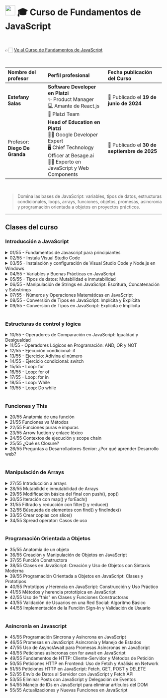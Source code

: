 # <img width="32px" src="https://static.platzi.com/media/achievements/badge-js-bases-84800303-16e4-420d-a934-d02cc60f4727.png"/> 🎓 Curso de Fundamentos de JavaScript

  <br/>

  👉🏻 [Ve al Curso de Fundamentos de JavaScript](https://platzi.com/cursos/javascript)
  
  <br/>

  | Nombre del profesor | Perfil profesional | Fecha publicación del Curso |
  | :--- | :--- | :--- |
  | **Estefany Salas** | **Software Developer en Platzi** <br/> ✨ Product Manager <br/> 💻 Amante de React.js <br/> 💚 Platzi Team | 📅 Publicado el **19 de junio de 2024** |
  | Profesor: **Diego De Granda** | **Head of Education en Platzi** <br/> 👨‍🏫 Google Developer Expert <br/> 🖥️ Chief Technology Officer at Besage.ai <br/> 👨‍💻 Experto en JavaScript y Web Components | 📅 Publicado el **30 de septiembre de 2025** |
  <br/>

> Domina las bases de JavaScript: variables, tipos de datos, estructuras condicionales, loops, arrays, funciones, objetos, promesas, asincronía y programación orientada a objetos en proyectos prácticos.

---

## Clases del curso

### Introducción a JavaScript
<details>
  <summary>01/55 - Fundamentos de Javascript para principiantes</summary>
  <br/>
</details>

<details>
  <summary>02/55 - Instala Visual Studio Code</summary>
  <br/>
</details>

<details>
  <summary>03/55 - Instalación y configuración de Visual Studio Code y Node.js en Windows</summary>
  <br/>
</details>

<details>
  <summary>04/55 - Variables y Buenas Prácticas en JavaScript</summary>
  <br/>
</details>

<details>
  <summary>05/55 - Tipos de datos: Mutabilidad e inmutabilidad</summary>
  <br/>
</details>

<details>
  <summary>06/55 - Manipulación de Strings en JavaScript: Escritura, Concatenación y Substrings</summary>
  <br/>
</details>

<details>
  <summary>07/55 - Números y Operaciones Matemáticas en JavaScript</summary>
  <br/>
</details>

<details>
  <summary>08/55 - Conversión de Tipos en JavaScript: Implícita y Explícita</summary>
  <br/>
</details>

<details>
  <summary>09/55 - Conversión de Tipos en JavaScript: Explícita e Implícita</summary>
  <br/>
</details>
<br/>

### Estructuras de control y lógica
<details>
  <summary>10/55 - Operadores de Comparación en JavaScript: Igualdad y Desigualdad</summary>
  <br/>
</details>

<details>
  <summary>11/55 - Operadores Lógicos en Programación: AND, OR y NOT</summary>
  <br/>
</details>

<details>
  <summary>12/55 - Ejecución condicional: if</summary>
  <br/>
</details>

<details>
  <summary>13/55 - Ejercicio: Adivina el número</summary>
  <br/>
</details>

<details>
  <summary>14/55 - Ejercicio condicional: switch</summary>
  <br/>
</details>

<details>
  <summary>15/55 - Loop: for</summary>
  <br/>
</details>

<details>
  <summary>16/55 - Loop: for of</summary>
  <br/>
</details>

<details>
  <summary>17/55 - Loop: for in</summary>
  <br/>
</details>

<details>
  <summary>18/55 - Loop: While</summary>
  <br/>
</details>

<details>
  <summary>19/55 - Loop: Do while</summary>
  <br/>
</details>
<br/>

### Funciones y This
<details>
  <summary>20/55 Anatomía de una función</summary>
  <br/>
</details>

<details>
  <summary>21/55 Funciones vs Métodos</summary>
  <br/>
</details>

<details>
  <summary>22/55 Funciones puras e impuras</summary>
  <br/>
</details>

<details>
  <summary>23/55 Arrow fuction y enlace léxico</summary>
  <br/>
</details>

<details>
  <summary>24/55 Contextos de ejecución y scope chain</summary>
  <br/>
</details>

<details>
  <summary>25/55 ¿Qué es Closure?</summary>
  <br/>
</details>

<details>
  <summary>26/55 Preguntas a Desarrolladores Senior: ¿Por qué aprender Desarrollo web?</summary>
  <br/>
</details>
<br/>

### Manipulación de Arrays
<details>
  <summary>27/55 Introducción a arrays</summary>
  <br/>
</details>

<details>
  <summary>28/55 Mutabilidd e inmutabilidad de Arrays</summary>
  <br/>
</details>

<details>
  <summary>29/55 Modificación básica del final con push(), pop()</summary>
  <br/>
</details>

<details>
  <summary>30/55 Iteración con map() y forEach()</summary>
  <br/>
</details>

<details>
  <summary>31/55 Filtrado y reducción con filter() y reduce()</summary>
  <br/>
</details>

<details>
  <summary>32/55 Búsqueda de elementos con find() y findIndex()</summary>
  <br/>
</details>

<details>
  <summary>33/55 Crear copias con slice()</summary>
  <br/>
</details>

<details>
  <summary>34/55 Spread operator: Casos de uso</summary>
  <br/>
</details>
<br/>

### Programación Orientada a Objetos
<details>
  <summary>35/55 Anatomía de un objeto</summary>
  <br/>
</details>

<details>
  <summary>36/55 Creación y Manipulación de Objetos en JavaScript</summary>
  <br/>
</details>

<details>
  <summary>37/55 Función Constructora</summary>
  <br/>
</details>

<details>
  <summary>38/55 Clases en JavaScript: Creación y Uso de Objetos con Sintaxis Moderna</summary>
  <br/>
</details>

<details>
  <summary>39/55 Programación Orientada a Objetos en JavaScript: Clases y Prototipos</summary>
  <br/>
</details>

<details>
  <summary>40/55 Prototipos y Herencia en JavaScript: Construcción y Uso Práctico</summary>
  <br/>
</details>

<details>
  <summary>41/55 Métodos y herencia prototípica en JavaScript</summary>
  <br/>
</details>

<details>
  <summary>42/55 Uso de "this" en Clases y Funciones Constructoras</summary>
  <br/>
</details>

<details>
  <summary>43/55 Validación de Usuarios en una Red Social: Algoritmo Básico</summary>
  <br/>
</details>

<details>
  <summary>44/55 Implementación de la Función Sign-In y Validación de Usuario</summary>
  <br/>
</details>
<br/>

### Asincronía en Javascript
<details>
  <summary>45/55 Programación Síncrona y Asíncrona en JavaScript</summary>
  <br/>
</details>

<details>
  <summary>46/55 Promesas en JavaScript: Asincronía y Manejo de Estados</summary>
  <br/>
</details>

<details>
  <summary>47/55 Uso de Async/Await para Promesas Asíncronas en JavaScript</summary>
  <br/>
</details>

<details>
  <summary>48/55 Peticiones asíncronas con for await en JavaScript</summary>
  <br/>
</details>

<details>
  <summary>49/55 Fundamentos de HTTP: Cliente-Servidor y Métodos de Petición</summary>
  <br/>
</details>

<details>
  <summary>50/55 Peticiones HTTP en Frontend: Uso de Fetch y Análisis en Network</summary>
  <br/>
</details>

<details>
  <summary>51/55 Peticiones HTTP en JavaScript: Fetch, GET, POST y DELETE</summary>
  <br/>
</details>

<details>
  <summary>52/55 Envío de Datos al Servidor con JavaScript y Fetch API</summary>
  <br/>
</details>

<details>
  <summary>53/55 Eliminar Posts con JavaScript y Delegación de Eventos</summary>
  <br/>
</details>

<details>
  <summary>54/55 Manejo de IDs en JavaScript para eliminar artículos del DOM</summary>
  <br/>
</details>

<details>
  <summary>55/55 Actualizaciones y Nuevas Funciones en JavaScript</summary>
  <br/>
</details>